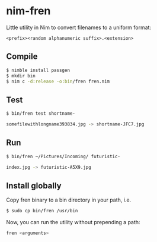 # nim-fren

Little utility in Nim to convert filenames to a uniform format:

```
<prefix><random alphanumeric suffix>.<extension>
```

## Compile

```sh
$ nimble install passgen
$ mkdir bin
$ nim c -d:release -o:bin/fren fren.nim
```

## Test

```sh
$ bin/fren test shortname-

somefilewithlongname393834.jpg -> shortname-JFC7.jpg
```

## Run

```sh
$ bin/fren ~/Pictures/Incoming/ futuristic-

index.jpg -> futuristic-A5X9.jpg
```

## Install globally

Copy fren binary to a bin directory in your path, i.e.

```sh
$ sudo cp bin/fren /usr/bin
```

Now, you can run the utility without prepending a path:

```sh
fren <arguments>
```
